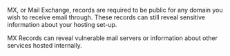 MX, or Mail Exchange, records are required to be public for any domain you wish to receive email through. These records can still reveal sensitive information about your hosting set-up.

MX Records can reveal vulnerable mail servers or information about other services hosted internally.
